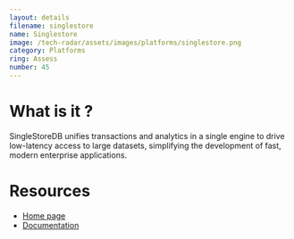 ```yaml
---
layout: details
filename: singlestore 
name: Singlestore
image: /tech-radar/assets/images/platforms/singlestore.png 
category: Platforms
ring: Assess
number: 45
---
```


# What is it ?
SingleStoreDB unifies transactions and analytics in a single engine to drive low-latency access to large datasets, simplifying the development of fast, modern enterprise applications.

# Resources
- [Home page](https://www.singlestore.com/)
- [Documentation](https://docs.singlestore.com/)

